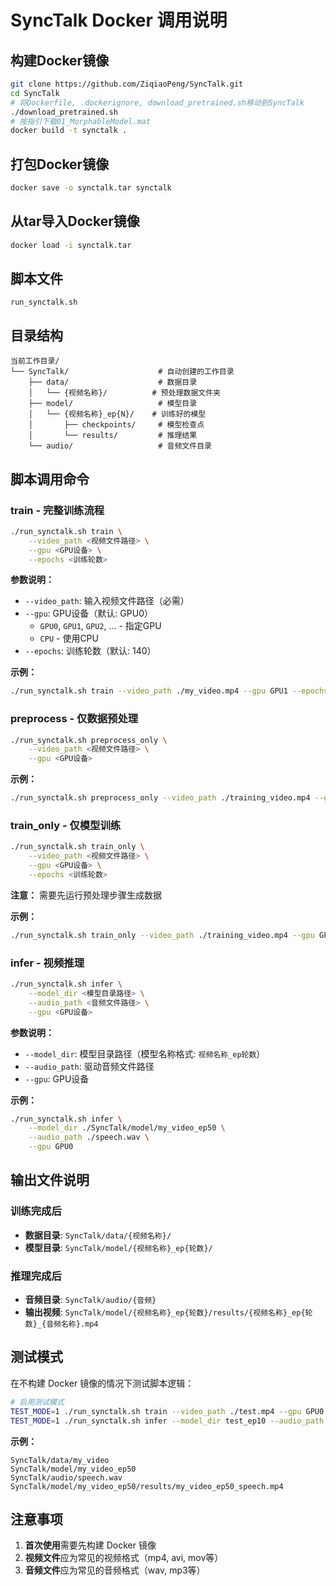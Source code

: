 # SyncTalk Docker 调用说明

## 构建Docker镜像
```bash
git clone https://github.com/ZiqiaoPeng/SyncTalk.git
cd SyncTalk
# 将Dockerfile, .dockerignore, download_pretrained.sh移动到SyncTalk
./download_pretrained.sh
# 按指引下载01_MorphableModel.mat
docker build -t synctalk .
```

## 打包Docker镜像
```bash
docker save -o synctalk.tar synctalk
```

## 从tar导入Docker镜像
```bash
docker load -i synctalk.tar
```

## 脚本文件

`run_synctalk.sh`

## 目录结构

```
当前工作目录/
└── SyncTalk/                    # 自动创建的工作目录
    ├── data/                    # 数据目录
    │   └── {视频名称}/          # 预处理数据文件夹
    ├── model/                   # 模型目录
    │   └── {视频名称}_ep{N}/    # 训练好的模型
    │       ├── checkpoints/     # 模型检查点
    │       └── results/         # 推理结果
    └── audio/                   # 音频文件目录
```

## 脚本调用命令

### train - 完整训练流程
```bash
./run_synctalk.sh train \
    --video_path <视频文件路径> \
    --gpu <GPU设备> \
    --epochs <训练轮数>
```

**参数说明：**
- `--video_path`: 输入视频文件路径（必需）
- `--gpu`: GPU设备（默认: GPU0）
  - `GPU0`, `GPU1`, `GPU2`, ... - 指定GPU
  - `CPU` - 使用CPU
- `--epochs`: 训练轮数（默认: 140）

**示例：**
```bash
./run_synctalk.sh train --video_path ./my_video.mp4 --gpu GPU1 --epochs 100
```

### preprocess - 仅数据预处理
```bash
./run_synctalk.sh preprocess_only \
    --video_path <视频文件路径> \
    --gpu <GPU设备>
```

**示例：**
```bash
./run_synctalk.sh preprocess_only --video_path ./training_video.mp4 --gpu GPU0
```

### train_only - 仅模型训练
```bash
./run_synctalk.sh train_only \
    --video_path <视频文件路径> \
    --gpu <GPU设备> \
    --epochs <训练轮数>
```

**注意：** 需要先运行预处理步骤生成数据

**示例：**
```bash
./run_synctalk.sh train_only --video_path ./training_video.mp4 --gpu GPU0 --epochs 80
```

### infer - 视频推理
```bash
./run_synctalk.sh infer \
    --model_dir <模型目录路径> \
    --audio_path <音频文件路径> \
    --gpu <GPU设备>
```

**参数说明：**
- `--model_dir`: 模型目录路径（模型名称格式: `视频名称_ep轮数`）
- `--audio_path`: 驱动音频文件路径
- `--gpu`: GPU设备

**示例：**
```bash
./run_synctalk.sh infer \
    --model_dir ./SyncTalk/model/my_video_ep50 \
    --audio_path ./speech.wav \
    --gpu GPU0
```

## 输出文件说明

### 训练完成后
- **数据目录**: `SyncTalk/data/{视频名称}/`
- **模型目录**: `SyncTalk/model/{视频名称}_ep{轮数}/`

### 推理完成后
- **音频目录**: `SyncTalk/audio/{音频}`
- **输出视频**: `SyncTalk/model/{视频名称}_ep{轮数}/results/{视频名称}_ep{轮数}_{音频名称}.mp4`

## 测试模式
在不构建 Docker 镜像的情况下测试脚本逻辑：

```bash
# 启用测试模式
TEST_MODE=1 ./run_synctalk.sh train --video_path ./test.mp4 --gpu GPU0 --epochs 10
TEST_MODE=1 ./run_synctalk.sh infer --model_dir test_ep10 --audio_path ./test.wav
```

**示例：**
```
SyncTalk/data/my_video
SyncTalk/model/my_video_ep50
SyncTalk/audio/speech.wav
SyncTalk/model/my_video_ep50/results/my_video_ep50_speech.mp4
```

## 注意事项

1. **首次使用**需要先构建 Docker 镜像
2. **视频文件**应为常见的视频格式（mp4, avi, mov等）
3. **音频文件**应为常见的音频格式（wav, mp3等）
